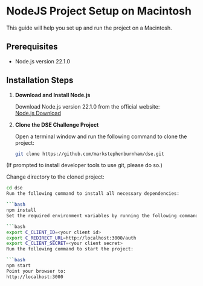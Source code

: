 # NodeJS Project Setup on Macintosh

This guide will help you set up and run the project on a Macintosh.

## Prerequisites

- Node.js version 22.1.0

## Installation Steps

1. **Download and Install Node.js**

   Download Node.js version 22.1.0 from the official website:  
   [Node.js Download](https://nodejs.org/en/download)

2. **Clone the DSE Challenge Project**

   Open a terminal window and run the following command to clone the project:
   ```bash
   git clone https://github.com/markstephenburnham/dse.git
(If prompted to install developer tools to use git, please do so.)

Change directory to the cloned project:
   ```bash
   cd dse
Run the following command to install all necessary dependencies:

   ```bash
   npm install
Set the required environment variables by running the following commands:

   ```bash
   export C_CLIENT_ID=<your client id>
   export C_REDIRECT_URL=http://localhost:3000/auth
   export C_CLIENT_SECRET=<your client secret>
Run the following command to start the project:

   ```bash
   npm start
Point your browser to:
http://localhost:3000
